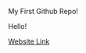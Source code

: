 My First Github Repo!

Hello!

[Website Link](https://zeeeeell.github.io/test/html-boilerplate/index.html)
